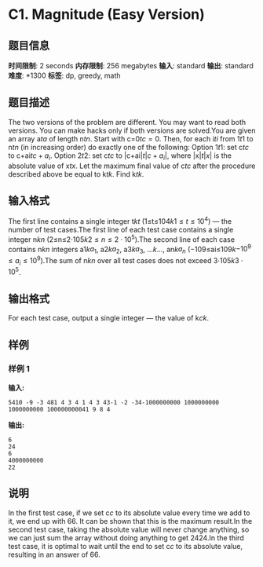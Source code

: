 # C1. Magnitude (Easy Version)

## 题目信息

**时间限制**: 2 seconds
**内存限制**: 256 megabytes
**输入**: standard
**输出**: standard
**难度**: *1300
**标签**: dp, greedy, math

## 题目描述

The two versions of the problem are different. You may want to read both versions. You can make hacks only if both versions are solved.You are given an array a$t$$a$ of length n$t$$n$. Start with c=0$t$$c = 0$. Then, for each i$t$$i$ from 1$t$$1$ to n$t$$n$ (in increasing order) do exactly one of the following: Option 1$t$$1$: set c$t$$c$ to c+ai$t$$c + a_i$. Option 2$t$$2$: set c$t$$c$ to |c+ai|$t$$|c + a_i|$, where |x|$t$$|x|$ is the absolute value of x$t$$x$. Let the maximum final value of c$t$$c$ after the procedure described above be equal to k$t$$k$. Find k$t$$k$.

## 输入格式

The first line contains a single integer t$k$$t$ (1≤t≤104$k$$1 \leq t \leq 10^4$) — the number of test cases.The first line of each test case contains a single integer n$k$$n$ (2≤n≤2⋅105$k$$2 \leq n \leq 2 \cdot 10^5$).The second line of each case contains n$k$$n$ integers a1$k$$a_1$, a2$k$$a_2$, a3$k$$a_3$, …$k$$\ldots$, an$k$$a_n$ (−109≤ai≤109$k$$-10^9 \leq a_i \leq 10^9$).The sum of n$k$$n$ over all test cases does not exceed 3⋅105$k$$3 \cdot 10^5$.

## 输出格式

For each test case, output a single integer — the value of k$c$$k$.

## 样例

### 样例 1

**输入:**
```
5410 -9 -3 481 4 3 4 1 4 3 43-1 -2 -34-1000000000 1000000000 1000000000 100000000041 9 8 4
```

**输出:**
```
6
24
6
4000000000
22
```

## 说明

In the first test case, if we set c$c$ to its absolute value every time we add to it, we end up with 6$6$. It can be shown that this is the maximum result.In the second test case, taking the absolute value will never change anything, so we can just sum the array without doing anything to get 24$24$.In the third test case, it is optimal to wait until the end to set c$c$ to its absolute value, resulting in an answer of 6$6$.
